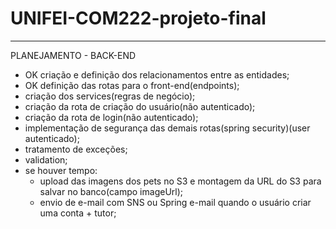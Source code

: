 # UNIFEI-COM222-projeto-final

---

PLANEJAMENTO - BACK-END

- OK criação e definição dos relacionamentos entre as entidades;
- OK definição das rotas para o front-end(endpoints);
- criação dos services(regras de negócio);
- criação da rota de criação do usuário(não autenticado);
- criação da rota de login(não autenticado);
- implementação de segurança das demais rotas(spring security)(user autenticado);
- tratamento de exceções;
- validation;
- se houver tempo:
  - upload das imagens dos pets no S3 e montagem da URL do S3 para salvar no banco(campo imageUrl);
  - envio de e-mail com SNS ou Spring e-mail quando o usuário criar uma conta + tutor;
